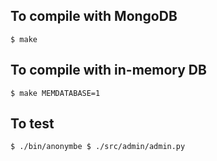 ## To compile with MongoDB
``
$ make
``
## To compile with in-memory DB
``
$ make MEMDATABASE=1
``

## To test 
``
$ ./bin/anonymbe
$ ./src/admin/admin.py 
``

